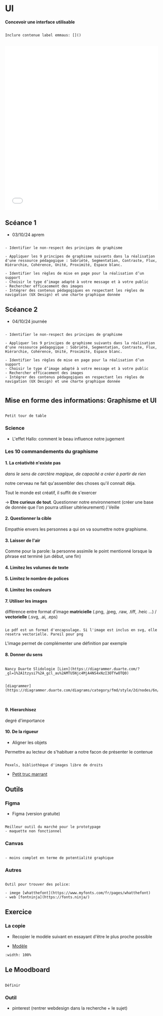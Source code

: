 # UI

**Concevoir une interface utilisable**

```{note}

Inclure contenue label emmaus: []()


```

<iframe src='../../_static/assets/pdf/Label-cours/LabelEcole-InitiationUI-Promo-Nov-23.pdf' width='100%' height='540px' frameborder='0'></iframe>

## Scéance 1

- 03/10/24 aprem

```{admonition} Objectif(s) pédagogique(s)

- Identifier le non-respect des principes de graphisme

- Appliquer les 9 principes de graphisme suivants dans la réalisation d'une ressource pédagogique : Sobriété, Segmentation, Contraste, Flux, Hiérarchie, Cohérence, Unité, Proximité, Espace blanc.

- Identifier les règles de mise en page pour la réalisation d’un support
- Choisir le type d’image adapté à votre message et à votre public
- Rechercher efficacement des images
- Intégrer des contenus pédagogiques en respectant les règles de navigation (UX Design) et une charte graphique donnée

```

## Scéance 2

- 04/10/24 journée

```{admonition} Objectif(s) pédagogique(s)

- Identifier le non-respect des principes de graphisme

- Appliquer les 9 principes de graphisme suivants dans la réalisation d'une ressource pédagogique : Sobriété, Segmentation, Contraste, Flux, Hiérarchie, Cohérence, Unité, Proximité, Espace blanc.

- Identifier les règles de mise en page pour la réalisation d’un support
- Choisir le type d’image adapté à votre message et à votre public
- Rechercher efficacement des images
- Intégrer des contenus pédagogiques en respectant les règles de navigation (UX Design) et une charte graphique donnée


```

## Mise en forme des informations: Graphisme et UI

```{note}

Petit tour de table

```

### Science

- L'effet Hallo: comment le beau influence notre jugement


### Les 10 commandements du graphisme

#### 1. La créativité n'existe pas

*dans le sens de carctère magique, de capacité a créer à partir de rien*


notre cerveau ne fait qu'assembler des choses qu'il connait déja.

Tout le monde est créatif, il suffit de s'exercer

-> **Etre curieux de tout**. Questionner notre environnement (créer une base de donnée que l'on pourra utiliser ultérieurement) / Veille

#### 2. Questionner la cible

Empathie envers les personnes a qui on va soumettre notre graphisme.

#### 3. Laisser de l'air

Comme pour la parole: la personne assimile le point mentionné lorsque la phrase est terminé (un début, une fin)

#### 4. Limitez les volumes de texte


#### 5. Limitez le nombre de polices


#### 6. Limitez les couleurs


#### 7. Utiliser les images

différence entre format d'image **matricielle** (.png, .jpeg, .raw, .tiff, .heic ...) / **vectorielle** (.svg, .ai, .eps)

```{note}

Le pdf est un format d'encapsulage. Si l'image est inclus en svg, elle resetra vectorielle. Pareil pour png

```

L'image permet de complémenter une définition par exemple






#### 8. Donner du sens


```{note}

Nancy Duarte Slidologie [Lien](https://diagrammer.duarte.com/?_gl=1%2A1tzysi7%2A_gcl_au%2AMTU5Njc4MjA4NS4xNzI3OTYwOTQ0)


[diagrammer](https://diagrammer.duarte.com/diagrams/category/fmd/style/2d/nodes/6n/)



```


#### 9. Hierarchisez

degré d'importance


#### 10. De la rigueur

- Aligner les objets

Permettre au lecteur de s'habituer a notre facon de présenter le contenue


```{note}

Pexels, bibliothèque d'images libre de droits

```





- [Petit truc marrant](https://cantunsee.space/)



## Outils

### Figma

- Figma (version gratuite)

```{note}

Meilleur outil du marché pour le prototypage
- maquette non fonctionnel

```

### Canvas

```{note}

- moins complet en terme de potentialité graphique

```



### Autres 



```{note}

Outil pour trouver des police: 

- imege [whatthefont](https://www.myfonts.com/fr/pages/whatthefont)
- web [fontninja](https://fonts.ninja/)

```


## Exercice


### La copie

- Recopier le modèle suivant en essayant d'être le plus proche possible

- [Modèle](https://www.behance.net/gallery/97167777/Mailchimp-email-template-newsletter-design-in-html)

```{image} Exos/VD-travail-TP-V2.svg
:width: 100%

```


## Le Moodboard

```{note}

Définir

```

### Outil

- pinterest (rentrer webdesign dans la recherche + le sujet)



